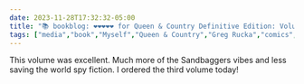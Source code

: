 ```yaml
---
date: 2023-11-28T17:32:32-05:00
title: "📚 bookblog: ❤️❤️❤️❤️❤️ for Queen & Country Definitive Edition: Volume 02, by Greg Rucka"
tags: ["media","book","Myself","Queen & Country","Greg Rucka","comics","The Sandbaggers"]
---
```


This volume was excellent. Much more of the Sandbaggers vibes and less saving the world spy fiction. I ordered the third volume today!